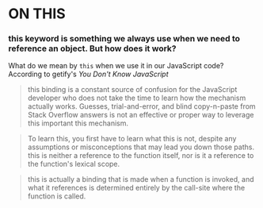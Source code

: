 # ON THIS
### this keyword is something we always use when we need to reference an object. But how does it work?

What do we mean by `this` when we use it in our JavaScript code?
According to getify's *You Don't Know JavaScript*

>this binding is a constant source of confusion for the JavaScript developer who does not take the time to learn how the mechanism actually works. Guesses, trial-and-error, and blind copy-n-paste from Stack Overflow answers is not an effective or proper way to leverage this important this mechanism.

>To learn this, you first have to learn what this is not, despite any assumptions or misconceptions that may lead you down those paths. this is neither a reference to the function itself, nor is it a reference to the function's lexical scope.

>this is actually a binding that is made when a function is invoked, and what it references is determined entirely by the call-site where the function is called.